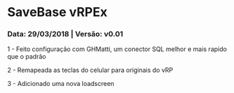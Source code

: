 # SaveBase vRPEx  
  
### Data: 29/03/2018 | Versão: v0.01
1 - Feito configuração com GHMatti, um conector SQL melhor e mais rapido que o padrão

2 - Remapeada as teclas do celular para originais do vRP

3 - Adicionado uma nova loadscreen
